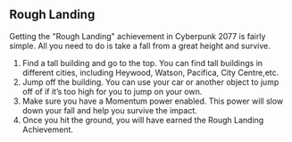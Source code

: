 ## Rough Landing

Getting the "Rough Landing" achievement in Cyberpunk 2077 is fairly simple. All you need to do is take a fall from a great height and survive.

1. Find a tall building and go to the top. You can find tall buildings in different cities, including Heywood, Watson, Pacifica, City Centre,etc. 
2. Jump off the building. You can use your car or another object to jump off of if it’s too high for you to jump on your own.
3. Make sure you have a Momentum power enabled. This power will slow down your fall and help you survive the impact.
4. Once you hit the ground, you will have earned the Rough Landing Achievement.